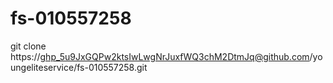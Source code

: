 # fs-010557258


git clone https://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@github.com/youngeliteservice/fs-010557258.git
